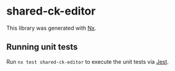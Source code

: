 # shared-ck-editor

This library was generated with [Nx](https://nx.dev).

## Running unit tests

Run `nx test shared-ck-editor` to execute the unit tests via [Jest](https://jestjs.io).
